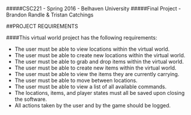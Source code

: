 #####CSC221 - Spring 2016 - Belhaven University
#####Final Project - Brandon Randle & Tristan Catchings

##PROJECT REQUIREMENTS

####This virtual world project has the following requirements:
- The user must be able to view locations within the virtual world.
- The user must be able to create new locations within the virtual world.
- The user must be able to grab and drop items within the virtual world.
- The user must be able to create new items within the virtual world.
- The user must be able to view the items they are currently carrying.
- The user must be able to move between locations.
- The user must be able to view a list of all available commands.
- The locations, items, and player states must all be saved upon closing the software.
- All actions taken by the user and by the game should be logged.
